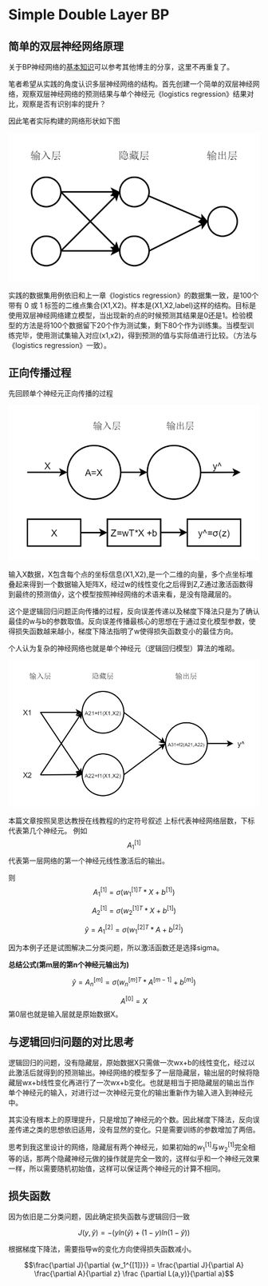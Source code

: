 # Simple Double Layer BP

## 简单的双层神经网络原理


关于BP神经网络的[基本知识](https://zhuanlan.zhihu.com/p/52046778)可以参考其他博主的分享，这里不再重复了。

笔者希望从实践的角度认识多层神经网络的结构。首先创建一个简单的双层神经网络，观察双层神经网络的预测结果与单个神经元《logistics regression》结果对比，观察是否有识别率的提升？

因此笔者实际构建的网络形状如下图

![avatar](pic/doubleLay.png)

实践的数据集用例依旧和上一章《logistics regression》的数据集一致，是100个带有 0 或 1 标签的二维点集合(X1,X2)。样本是(X1,X2,label)这样的结构。目标是使用双层神经网络建立模型，当出现新的点的时候预测其结果是0还是1。检验模型的方法是将100个数据留下20个作为测试集，剩下80个作为训练集。当模型训练完毕，使用测试集输入对应(x1,x2)，得到预测的值与实际值进行比较。（方法与《logistics regression》一致）。

## 正向传播过程

先回顾单个神经元正向传播的过程


![avatar](pic/basic.png)

输入X数据，X包含每个点的坐标信息(X1,X2),是一个二维的向量，多个点坐标堆叠起来得到一个数据输入矩阵X，经过w的线性变化之后得到Z,Z通过激活函数得到最终的预测值$\hat{y}$，这个模型按照神经网络的术语来看，是没有隐藏层的。

这个是逻辑回归问题正向传播的过程，反向误差传递以及梯度下降法只是为了确认最佳的w与b的参数取值。反向误差传播最核心的思想在于通过变化模型参数，使得损失函数越来越小，梯度下降法指明了w使得损失函数变小的最佳方向。

个人认为复杂的神经网络也就是单个神经元（逻辑回归模型）算法的堆砌。

![avatar](pic/double.png)

本篇文章按照吴恩达教授在线教程的约定符号叙述
上标代表神经网络层数，下标代表第几个神经元。
例如
$$A^{[1]}_1$$代表第一层网络的第一个神经元线性激活后的输出。

则
$$A^{[1]}_1 = \sigma({w_1^{[1]T}} * X + b^{[1]})$$

$$A^{[1]}_2 = \sigma(w_2^{[1]T} * X + b^{[1]})$$

$$\hat{y} = A^{[2]}_1 = \sigma(w_1^{[2]T} * A + b^{[2]})$$

因为本例子还是试图解决二分类问题，所以激活函数还是选择sigma。

**总结公式(第m层的第n个神经元输出为)**

$$\hat{y} = A^{[m]}_n = \sigma(w_n^{[m]T} * A^{[m-1]} + b^{[m]})$$

$$A^{[0]} = X$$
第0层也就是输入层就是原始数据X。
  

## 与逻辑回归问题的对比思考

逻辑回归的问题，没有隐藏层，原始数据X只需做一次wx+b的线性变化，经过以此激活后就得到的预测输出。神经网络的模型多了一层隐藏层，输出层的时候将隐藏层wx+b线性变化再进行了一次wx+b变化。也就是相当于把隐藏层的输出当作单个神经元的输入，对进行过一次神经元变化的输出重新作为输入进入到神经元中。

其实没有根本上的原理提升，只是增加了神经元的个数。因此梯度下降法，反向误差传递之类的思想依旧适用，没有显然的变化。只是需要训练的参数增加了两倍。

思考到我这里设计的网络，隐藏层有两个神经元，如果初始的$w_1^{[1]}$与$w_2^{[1]}$完全相等的话，那两个隐藏神经元做的操作就是完全一致的，这样似乎和一个神经元效果一样，所以需要随机初始值，这样可以保证两个神经元的计算不相同。

## 损失函数

因为依旧是二分类问题，因此确定损失函数与逻辑回归一致

$$J(y,\hat{y})=-(yln(\hat{y})+(1-y)ln(1-\hat{y}))$$

根据梯度下降法，需要指导w的变化方向使得损失函数减小。

$$\frac{\partial J}{\partial {w_1^{[1]}}} = \frac{\partial J}{\partial A} \frac{\partial A}{\partial z} \frac {\partial L(a,y)}{\partial a}$$